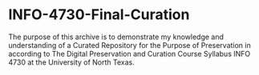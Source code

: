 # INFO-4730-Final-Curation
The purpose of this archive is to demonstrate my knowledge and understanding of a Curated Repository for the Purpose of Preservation in according to The Digital Preservation and Curation Course Syllabus INFO 4730 at the University of North Texas. 
